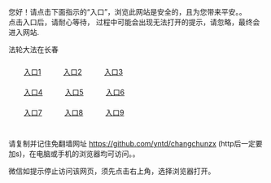 您好！请点击下面指示的“入口”，浏览此网站是安全的，且为您带来平安。。 <br/>
点击入口后，请耐心等待， 过程中可能会出现无法打开的提示，请忽略，最终会进入网站. </br>

法轮大法在长春<br/>
<div style="padding:10px"><a style="margin:20px" target="_blank" href="https://dt8ga0s449x4f.cloudfront.net/2Qpsp?qiljitjl" id="ccLink1" rel="nofollow">入口1</a> <a target="_blank" style="margin:20px" href="https://d1so1tatra9f2w.cloudfront.net/2Qpsp?xcnlmcn" id="ccLink2" rel="nofollow">入口2</a> <a style="margin:20px" target="_blank" href="https://doigxdajtmurw.cloudfront.net/2Qpsp?oiajzzn" id="ccLink3" rel="nofollow">入口3</a></div>

<div style="padding:10px" ><a style="margin:20px" target="_blank" href="https://dt8ga0s449x4f.cloudfront.net/2Qpsp?qiljitjl" id="ccLink4" rel="nofollow">入口4</a> <a style="margin:20px" href="https://d1so1tatra9f2w.cloudfront.net/2Qpsp?xcnlmcn" target="_blank" id="ccLink5" rel="nofollow">入口5</a> <a style="margin:20px" href="https://doigxdajtmurw.cloudfront.net/2Qpsp?oiajzzn" target="_blank" id="ccLink6" rel="nofollow">入口6</a></div>

<div style="padding:10px"><a style="margin:20px" target="_blank" href="https://dt8ga0s449x4f.cloudfront.net/2Qpsp?qiljitjl" id="ccLink7" rel="nofollow">入口7</a> <a style="margin:20px" href="https://d1so1tatra9f2w.cloudfront.net/2Qpsp?xcnlmcn" target="_blank" id="ccLink8" rel="nofollow">入口8</a> <a style="margin:20px" target="_blank" href="https://doigxdajtmurw.cloudfront.net/2Qpsp?oiajzzn" id="ccLink9" rel="nofollow">入口9</a></div>

<br/>



请复制并记住免翻墙网址 https://github.com/yntd/changchunzx (http后一定要加s)，在电脑或手机的浏览器均可访问。。<br/>

微信如提示停止访问该网页，须先点击右上角，选择浏览器打开。
